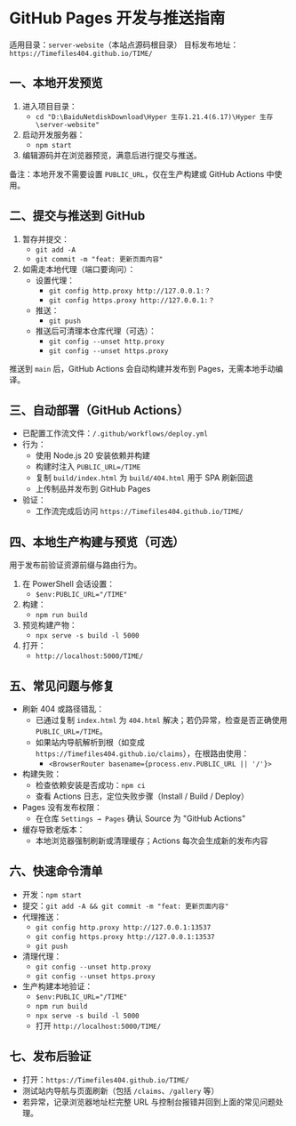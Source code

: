 # GitHub Pages 开发与推送指南

适用目录：`server-website`（本站点源码根目录）
目标发布地址：`https://Timefiles404.github.io/TIME/`

## 一、本地开发预览
1. 进入项目目录：
   - `cd "D:\BaiduNetdiskDownload\Hyper 生存1.21.4(6.17)\Hyper 生存\server-website"`
2. 启动开发服务器：
   - `npm start`
3. 编辑源码并在浏览器预览，满意后进行提交与推送。

备注：本地开发不需要设置 `PUBLIC_URL`，仅在生产构建或 GitHub Actions 中使用。

## 二、提交与推送到 GitHub
1. 暂存并提交：
   - `git add -A`
   - `git commit -m "feat: 更新页面内容"`
2. 如需走本地代理（端口要询问）：
   - 设置代理：
     - `git config http.proxy http://127.0.0.1:？`
     - `git config https.proxy http://127.0.0.1:？`
   - 推送：
     - `git push`
   - 推送后可清理本仓库代理（可选）：
     - `git config --unset http.proxy`
     - `git config --unset https.proxy`

推送到 `main` 后，GitHub Actions 会自动构建并发布到 Pages，无需本地手动编译。

## 三、自动部署（GitHub Actions）
- 已配置工作流文件：`/.github/workflows/deploy.yml`
- 行为：
  - 使用 Node.js 20 安装依赖并构建
  - 构建时注入 `PUBLIC_URL=/TIME`
  - 复制 `build/index.html` 为 `build/404.html` 用于 SPA 刷新回退
  - 上传制品并发布到 GitHub Pages
- 验证：
  - 工作流完成后访问 `https://Timefiles404.github.io/TIME/`

## 四、本地生产构建与预览（可选）
用于发布前验证资源前缀与路由行为。
1. 在 PowerShell 会话设置：
   - `$env:PUBLIC_URL="/TIME"`
2. 构建：
   - `npm run build`
3. 预览构建产物：
   - `npx serve -s build -l 5000`
4. 打开：
   - `http://localhost:5000/TIME/`

## 五、常见问题与修复
- 刷新 404 或路径错乱：
  - 已通过复制 `index.html` 为 `404.html` 解决；若仍异常，检查是否正确使用 `PUBLIC_URL=/TIME`。
  - 如果站内导航解析到根（如变成 `https://Timefiles404.github.io/claims`），在根路由使用：
    - `<BrowserRouter basename={process.env.PUBLIC_URL || '/'}>`
- 构建失败：
  - 检查依赖安装是否成功：`npm ci`
  - 查看 Actions 日志，定位失败步骤（Install / Build / Deploy）
- Pages 没有发布权限：
  - 在仓库 `Settings → Pages` 确认 Source 为 "GitHub Actions"
- 缓存导致老版本：
  - 本地浏览器强制刷新或清理缓存；Actions 每次会生成新的发布内容

## 六、快速命令清单
- 开发：`npm start`
- 提交：`git add -A && git commit -m "feat: 更新页面内容"`
- 代理推送：
  - `git config http.proxy http://127.0.0.1:13537`
  - `git config https.proxy http://127.0.0.1:13537`
  - `git push`
- 清理代理：
  - `git config --unset http.proxy`
  - `git config --unset https.proxy`
- 生产构建本地验证：
  - `$env:PUBLIC_URL="/TIME"`
  - `npm run build`
  - `npx serve -s build -l 5000`
  - 打开 `http://localhost:5000/TIME/`

## 七、发布后验证
- 打开：`https://Timefiles404.github.io/TIME/`
- 测试站内导航与页面刷新（包括 `/claims`、`/gallery` 等）
- 若异常，记录浏览器地址栏完整 URL 与控制台报错并回到上面的常见问题处理。